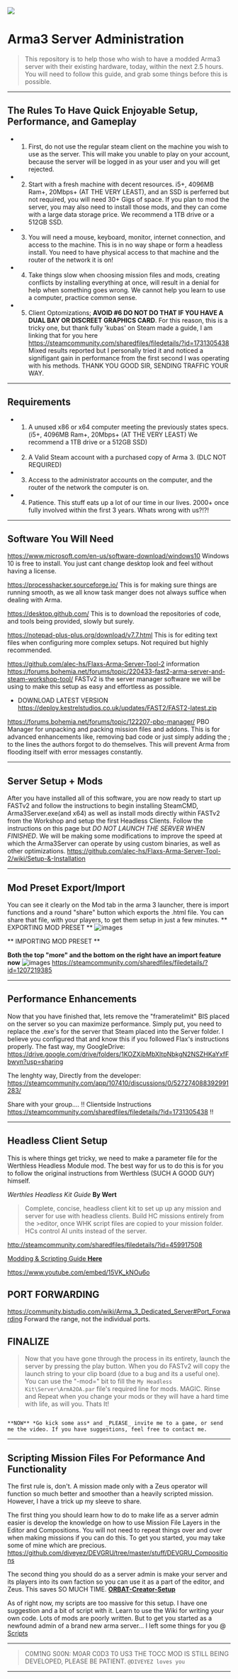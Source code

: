 <img src="images/arma.png"></img>
# Arma3 Server Administration

> This repository is to help those who wish to have a modded Arma3 server with their existing hardware, today, within the next 2.5 hours.
> You will need to follow this guide, and grab some things before this is possible.

__ __

## The Rules To Have Quick Enjoyable Setup, Performance, and Gameplay

-   1) First, do not use the regular steam client on the machine you wish to use as the server. This will make you unable to play on your account, because the server will be logged in as your user and you will get rejected.

-   2) Start with a fresh machine with decent resources. i5+, 4096MB Ram+, 20Mbps+ (AT THE VERY LEAST), and an SSD is perferred but not required, you will need 30+ Gigs of space. If you plan to mod the server, you may also need to install those mods, and they can come with a large data storage price. We recommend a 1TB drive or a 512GB SSD.

-   3) You will need a mouse, keyboard, monitor, internet connection, and access to the machine. This is in no way shape or form a headless install. You need to have physical access to that machine and the router of the network it is on!

-   4) Take things slow when choosing mission files and mods, creating conflicts by installing everything at once, will result in a denial for help when something goes wrong. We cannot help you learn to use a computer, practice common sense.

-   5) Client Optomizations; **AVOID #6 DO NOT DO THAT IF YOU HAVE A DUAL BAY OR DISCREET GRAPHICS CARD**. For this reason, this is a tricky one, but thank fully 'kubas' on Steam made a guide, I am linking that for you here <https://steamcommunity.com/sharedfiles/filedetails/?id=1731305438> Mixed results reported but I personally tried it and noticed a signifigant gain in performance from the first second I was operating with his methods. THANK YOU GOOD SIR, SENDING TRAFFIC YOUR WAY.

__ __


## Requirements

-   1) A unused x86 or x64 computer meeting the previously states specs. (i5+, 4096MB Ram+, 20Mbps+ (AT THE VERY LEAST) We recommend a 1TB drive or a 512GB SSD)

-   2) A Valid Steam account with a purchased copy of Arma 3. (DLC NOT REQUIRED)

-   3) Access to the administrator accounts on the computer, and the router of the network the computer is on.

-   4) Patience. This stuff eats up a lot of our time in our lives. 2000+ once fully involved within the first 3 years. Whats wrong with us?!?!
__ __

## Software You Will Need

<https://www.microsoft.com/en-us/software-download/windows10>
Windows 10 is free to install. You just cant change desktop look and feel without having a license.

<https://processhacker.sourceforge.io/>
This is for making sure things are running smooth, as we all know task manger does not always suffice when dealing with Arma.

<https://desktop.github.com/>
This is to download the repositories of code, and tools being provided, slowly but surely.

<https://notepad-plus-plus.org/download/v7.7.html>
This is for editing text files when configuring more complex setups. Not required but highly recommended.

<https://github.com/alec-hs/Flaxs-Arma-Server-Tool-2> information <https://forums.bohemia.net/forums/topic/220433-fast2-arma-server-and-steam-workshop-tool/>
FASTv2 is the server manager software we will be using to make this setup as easy and effortless as possible.
-   DOWNLOAD LATEST VERSION <https://deploy.kestrelstudios.co.uk/updates/FAST2/FAST2-latest.zip>

<https://forums.bohemia.net/forums/topic/122207-pbo-manager/>
PBO Manager for unpacking and packing mission files and addons. This is for advanced enhancements like, removing bad code or just simply adding the ; to the lines the authors forgot to do themselves. This will prevent Arma from flooding itself with error messages constantly.

__ __
## Server Setup + Mods

After you have installed all of this software, you are now ready to start up FASTv2 and follow the instructions to begin installing SteamCMD, Arma3Server.exe(and x64) as well as install mods directly within FASTv2 from the Workshop and setup the first Headless Clients. Follow the instructions on this page but *DO NOT LAUNCH THE SERVER WHEN FINISHED*. We will be making some modifications to improve the speed at which the Arma3Server can operate by using custom binaries, as well as other optimizations. <https://github.com/alec-hs/Flaxs-Arma-Server-Tool-2/wiki/Setup-&-Installation>
__ __

## Mod Preset Export/Import
You can see it clearly on the Mod tab in the arma 3 launcher, there is import functions and a round "share" button which exports the .html file.
You can share that file, with your players, to get them setup in just a few minutes.
** EXPORTING MOD PRESET **
![images](/images/export-preset.png)

** IMPORTING MOD PRESET **

__Both the top "more" and the bottom on the right have an import feature now__
![images](/images/import-top-bottom.png)
<https://steamcommunity.com/sharedfiles/filedetails/?id=1207219385>

__ __

## Performance Enhancements
Now that you have finished that, lets remove the "frameratelimit" BIS placed on the server so you can maximize performance.
Simply put, you need to replace the .exe's for the server that Steam placed into the Server folder. I believe you configured that and know this if you followed Flax's instructions properly.
The fast way, my GoogleDrive: <https://drive.google.com/drive/folders/1KOZXibMbXItpNbkgN2NSZHKaYxfFbwyn?usp=sharing>

The lenghty way, Directly from the developer: <https://steamcommunity.com/app/107410/discussions/0/527274088392991283/>

Share with your group....
!! Clientside Instructions <https://steamcommunity.com/sharedfiles/filedetails/?id=1731305438> !!
__ __
## Headless Client Setup
This is where things get tricky, we need to make a parameter file for the Werthless Headless Module mod.
The best way for us to do this is for you to follow the original instructions from Werthless (SUCH A GOOD GUY) himself.

*Werthles Headless Kit Guide*
__By Wert__
> Complete, concise, headless client kit to set up up any mission and server for use with headless clients. Build HC missions entirely from the >editor, once WHK script files are copied to your mission folder. HCs control AI units instead of the server.

<http://steamcommunity.com/sharedfiles/filedetails/?id=459917508>

<a href="docs/whm.md">Modding & Scripting Guide __Here__</a>

<https://www.youtube.com/embed/15VK_kNOu6o>

## PORT FORWARDING
<https://community.bistudio.com/wiki/Arma_3_Dedicated_Server#Port_Forwarding>
Forward the range, not the individual ports.

## FINALIZE
> Now that you have gone through the process in its entirety, launch the server by pressing the play button. When you do FASTv2 will copy the  launch string to your clip board (due to a bug and its a useful one). You can use the "-mod=" bit to fill the `My Headless Kit\Server\ArmA2OA.par` file's required line for mods. MAGIC. Rinse and Repeat when you change your mods or they will have a hard time with life, as will you.
> Thats It!

```

**NOW** *Go kick some ass* and _PLEASE_ invite me to a game, or send me the video. If you have suggestions, feel free to contact me.

```
__ __

## Scripting Mission Files For Peformance And Functionality
The first rule is, don't. A mission made only with a Zeus operator will function so much better and smoother than a heavily scripted mission. However, I have a trick up my sleeve to share.

The first thing you should learn how to do to make life as a server admin easier is develop the knowledge on how to use Mission File Layers in the Editor and Compositions. You will not need to repeat things over and over when making missions if you can do this. To get you started, you may take some of mine which are precious. <https://github.com/diveyez/DEVGRU/tree/master/stuff/DEVGRU_Compositions>

The second thing you should do as a server admin is make your server and its players into its own faction so you can use it as a part of the editor, and Zeus. This saves SO MUCH TIME. <a href="scripts/orbat-building/README.md">__ORBAT-Creator-Setup__</a>

As of right now, my scripts are too massive for this setup. I have one suggestion and a bit of script with it.
Learn to use the Wiki for writing your own code. Lots of mods are poorly written. But to get you started as a newfound admin of a brand new arma server... I left some things for you @ <a href="scripts/">Scripts</a>
__ __

> C0M1NG S00N:
> M0AR C0D3 T0 US3
> THE TOCC MOD IS STILL BEING DEVELOPED, PLEASE BE PATIENT.
> `@DIVEYEZ loves you`


__ __
